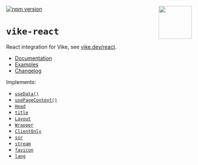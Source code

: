 <!-- WARNING: keep links absolute in this file so they work on NPM too -->

[<img src="https://vike.dev/vike-readme.svg" align="right" height="90">](https://vike.dev)
[![npm version](https://img.shields.io/npm/v/vike-react)](https://www.npmjs.com/package/vike-react)

# `vike-react`

React integration for Vike, see [vike.dev/react](https://vike.dev/react).

- [Documentation](https://vike.dev)
- [Examples](https://github.com/vikejs/vike-react/tree/main/examples)
- [Changelog](https://github.com/vikejs/vike-react/blob/main/packages/vike-react/CHANGELOG.md)

Implements:
 - [`useData()`](https://vike.dev/useData)
 - [`usePageContext()`](https://vike.dev/usePageContext)
 - [`Head`](https://vike.dev/head)
 - [`title`](https://vike.dev/head)
 - [`Layout`](https://vike.dev/Layout)
 - [`Wrapper`](https://vike.dev/Wrapper)
 - [`ClientOnly`](https://vike.dev/ClientOnly)
 - [`ssr`](https://vike.dev/ssr)
 - [`stream`](https://vike.dev/stream)
 - [`favicon`](https://vike.dev/head)
 - [`lang`](https://vike.dev/lang)
